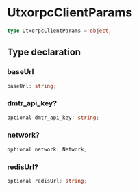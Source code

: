 # UtxorpcClientParams

```ts
type UtxorpcClientParams = object;
```

## Type declaration

### baseUrl

```ts
baseUrl: string;
```

### dmtr\_api\_key?

```ts
optional dmtr_api_key: string;
```

### network?

```ts
optional network: Network;
```

### redisUrl?

```ts
optional redisUrl: string;
```

